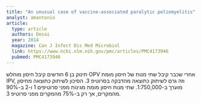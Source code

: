 ```yaml
---
title: "An unusual case of vaccine-associated paralytic poliomyelitis"
analyst: amantonio
article:
  type: article
  authors: Desai
  year: 2014
  magazine: Can J Infect Dis Med Microbiol
  link: https://www.ncbi.nlm.nih.gov/pmc/articles/PMC4173946
  pubmed: PMC4173946
---
```


תינוק בן 6 חודשים קיבל חיסון מוחלש OPV אחרי שכבר קיבל שתי מנות של חיסון מומת IPV, וזה גרם לשיתוק כתוצאה מהדבקה בסרוטיפ 3.
הסיכון לשיתוק כתוצאה מחיסון מוערך ב-1:750,000. שתי מנות חיסון מומת מגינות מפני סרוטיפים 1 ו-2 ב-90% מהמקרים, אך רק ב-75% מהמקרים מפני סרוטיפ 3.
